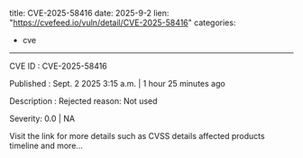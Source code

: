  
title: CVE-2025-58416
date: 2025-9-2
lien: "https://cvefeed.io/vuln/detail/CVE-2025-58416"
categories:
  - cve
---

CVE ID : CVE-2025-58416

Published :  Sept. 2
2025
3:15 a.m. | 1 hour
25 minutes ago

Description : Rejected reason: Not used

Severity: 0.0 | NA

Visit the link for more details
such as CVSS details
affected products
timeline
and more...
